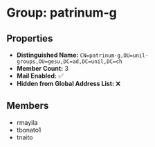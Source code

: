 # Group: patrinum-g

## Properties

- **Distinguished Name:** `CN=patrinum-g,OU=unil-groups,OU=gesu,DC=ad,DC=unil,DC=ch`
- **Member Count:** 3
- **Mail Enabled:** ✅
- **Hidden from Global Address List:** ❌

## Members

- rmayila
- tbonato1
- tnaito
